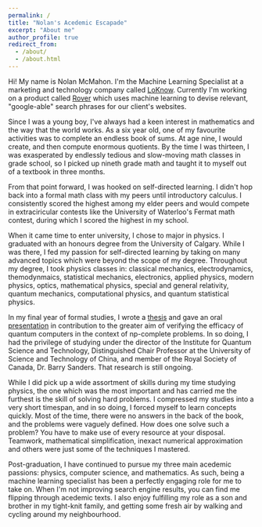 ```yaml
---
permalink: /
title: "Nolan's Acedemic Escapade"
excerpt: "About me"
author_profile: true
redirect_from: 
  - /about/
  - /about.html
---
```


Hi! My name is Nolan McMahon. I'm the Machine Learning Specialist at a marketing and technology company called [LoKnow](https://loknow.com/). Currently I'm working on a product called [Rover](https://loknow.com/platforms/rover/) which uses machine learning to devise relevant, "google-able" search phrases for our client's websites.

Since I was a young boy, I've always had a keen interest in mathematics and the way that the world works. As a six year old, one of my favourite activities was to complete an endless book of sums. At age nine, I would create, and then compute enormous quotients. By the time I was thirteen, I was exasperated by endlessly tedious and slow-moving math classes in grade school, so I picked up nineth grade math and taught it to myself out of a textbook in three months.

From that point forward, I was hooked on self-directed learning. I didn't hop back into a formal math class with my peers until introductory calculus. I consistently scored the highest among my elder peers and would compete in extraciricular contests like the University of Waterloo's Fermat math contest, during which I scored the highest in my school.

When it came time to enter university, I chose to major in physics. I graduated with an honours degree from the University of Calgary. While I was there, I fed my passion for self-directed learning by taking on many advanced topics which were beyond the scope of my degree. Throughout my degree, I took physics classes in: classical mechanics, electrodynamics, themodynmaics, statistical mechanics, electronics, applied physics, modern physics, optics, mathematical physics, special and general relativity, quantum mechanics, computational physics, and quantum statistical physics.

In my final year of formal studies, I wrote a [thesis](http://nolanthenerd.github.io/files/phys598_thesis.pdf) and gave an oral [presentation](http://nolanthenerd.github.io/files/phys598_presentation.pdf) in contribution to the greater aim of verifying the efficacy of quantum computers in the context of np-complete problems. In so doing, I had the privilege of studying under the director of the Institute for Quantum Science and Technology, Distinguished Chair Professor at the University of Science and Technology of China, and member of the Royal Society of Canada, Dr. Barry Sanders. That research is still ongoing.

While I did pick up a wide assortment of skills during my time studying physics, the one which was the most important and has carried me the furthest is the skill of solving hard problems. I compressed my studies into a very short timespan, and in so doing, I forced myself to learn concepts quickly. Most of the time, there were no answers in the back of the book, and the problems were vaguely defined. How does one solve such a problem? You have to make use of every resource at your disposal. Teamwork, mathematical simplification, inexact numerical approximation and others were just some of the techniques I mastered.

Post-graduation, I have continued to pursue my three main acedemic passions: physics, computer science, and mathematics. As such, being a machine learning specialist has been a perfectly engaging role for me to take on. When I'm not improving search engine results, you can find me flipping through acedemic texts. I also enjoy fulfilling my role as a son and brother in my tight-knit family, and getting some fresh air by walking and cycling around my neighbourhood.
